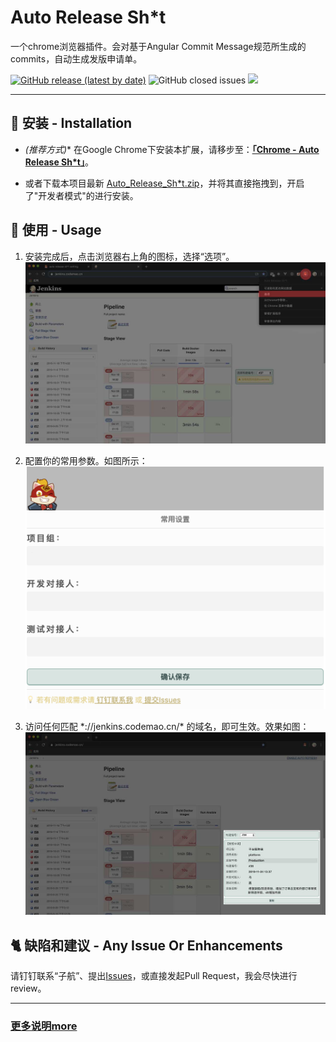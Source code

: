 # Auto Release Sh*t

一个chrome浏览器插件。会对基于Angular Commit Message规范所生成的commits，自动生成发版申请单。

<a href="https://github.com/milobluebell/auto-release-shit/releases"><img alt="GitHub release (latest by date)" src="https://img.shields.io/github/v/release/milobluebell/auto-release-shit?color=blue"></a>
![GitHub closed issues](https://img.shields.io/github/issues-closed/milobluebell/auto-release-shit?color=green)
![](https://github.com/milobluebell/auto-release-shit/workflows/build%20action/badge.svg)


- - -


## 🚽 安装 - Installation
- **(推荐方式*)** 在Google Chrome下安装本扩展，请移步至：**[「Chrome - Auto Release Sh*t」](https://chrome.google.com/webstore/detail/auto-release-sht/dlkiheickdjonefdhmdbgilomcigjolj?hl=zh-CN)**。

<!-- - 在**Firefox**下载安装扩展，请到：**[「Firefox :: Auto Release Sh*t」](https://addons.mozilla.org/zh-CN/firefox/addon/auto-release-sh-t/)**。 -->
  
- 或者下载本项目最新 [Auto_Release_Sh*t.zip](https://github.com/milobluebell/auto-release-shit/releases)，并将其直接拖拽到，开启了"开发者模式"的进行安装。
  

## 💩 使用 - Usage

1. 安装完成后，点击浏览器右上角的图标，选择“选项”。
![Image text](https://raw.githubusercontent.com/milobluebell/imgs-repo/master/2.jpg)


2. 配置你的常用参数。如图所示：
![Image text](https://raw.githubusercontent.com/milobluebell/imgs-repo/master/QQ20191124-193409%402x.png)


1. 访问任何匹配 \*://jenkins.codemao.cn/\* 的域名，即可生效。效果如图：
![Image text](https://raw.githubusercontent.com/milobluebell/imgs-repo/master/3.jpg)



## 🐈 缺陷和建议 - Any Issue Or Enhancements
请钉钉联系“子航”、提出[Issues](https://github.com/milobluebell/auto-release-shit/issues)，或直接发起Pull Request，我会尽快进行review。


 - - -
### [更多说明more](https://github.com/milobluebell/auto-release-shit/blob/master/others/more.md)



